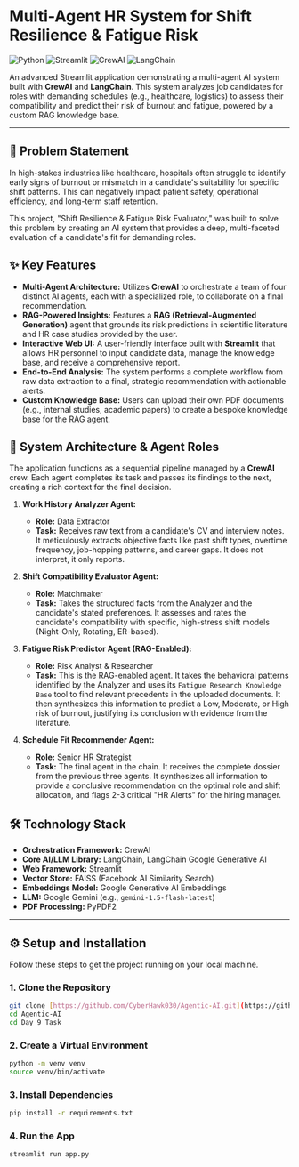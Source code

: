 # Multi-Agent HR System for Shift Resilience & Fatigue Risk

![Python](https://img.shields.io/badge/Python-3.9%2B-blue.svg)
![Streamlit](https://img.shields.io/badge/Streamlit-1.35%2B-red.svg)
![CrewAI](https://img.shields.io/badge/CrewAI-0.35%2B-orange.svg)
![LangChain](https://img.shields.io/badge/LangChain-0.2%2B-green.svg)

An advanced Streamlit application demonstrating a multi-agent AI system built with **CrewAI** and **LangChain**. This system analyzes job candidates for roles with demanding schedules (e.g., healthcare, logistics) to assess their compatibility and predict their risk of burnout and fatigue, powered by a custom RAG knowledge base.

---

## 📝 Problem Statement

In high-stakes industries like healthcare, hospitals often struggle to identify early signs of burnout or mismatch in a candidate's suitability for specific shift patterns. This can negatively impact patient safety, operational efficiency, and long-term staff retention.

This project, "Shift Resilience & Fatigue Risk Evaluator," was built to solve this problem by creating an AI system that provides a deep, multi-faceted evaluation of a candidate's fit for demanding roles.

## ✨ Key Features

* **Multi-Agent Architecture:** Utilizes **CrewAI** to orchestrate a team of four distinct AI agents, each with a specialized role, to collaborate on a final recommendation.
* **RAG-Powered Insights:** Features a **RAG (Retrieval-Augmented Generation)** agent that grounds its risk predictions in scientific literature and HR case studies provided by the user.
* **Interactive Web UI:** A user-friendly interface built with **Streamlit** that allows HR personnel to input candidate data, manage the knowledge base, and receive a comprehensive report.
* **End-to-End Analysis:** The system performs a complete workflow from raw data extraction to a final, strategic recommendation with actionable alerts.
* **Custom Knowledge Base:** Users can upload their own PDF documents (e.g., internal studies, academic papers) to create a bespoke knowledge base for the RAG agent.

## 🤖 System Architecture & Agent Roles

The application functions as a sequential pipeline managed by a **CrewAI** crew. Each agent completes its task and passes its findings to the next, creating a rich context for the final decision.

1.  **Work History Analyzer Agent:**
    * **Role:** Data Extractor
    * **Task:** Receives raw text from a candidate's CV and interview notes. It meticulously extracts objective facts like past shift types, overtime frequency, job-hopping patterns, and career gaps. It does not interpret, it only reports.

2.  **Shift Compatibility Evaluator Agent:**
    * **Role:** Matchmaker
    * **Task:** Takes the structured facts from the Analyzer and the candidate's stated preferences. It assesses and rates the candidate's compatibility with specific, high-stress shift models (Night-Only, Rotating, ER-based).

3.  **Fatigue Risk Predictor Agent (RAG-Enabled):**
    * **Role:** Risk Analyst & Researcher
    * **Task:** This is the RAG-enabled agent. It takes the behavioral patterns identified by the Analyzer and uses its `Fatigue Research Knowledge Base` tool to find relevant precedents in the uploaded documents. It then synthesizes this information to predict a Low, Moderate, or High risk of burnout, justifying its conclusion with evidence from the literature.

4.  **Schedule Fit Recommender Agent:**
    * **Role:** Senior HR Strategist
    * **Task:** The final agent in the chain. It receives the complete dossier from the previous three agents. It synthesizes all information to provide a conclusive recommendation on the optimal role and shift allocation, and flags 2-3 critical "HR Alerts" for the hiring manager.

## 🛠️ Technology Stack

* **Orchestration Framework:** CrewAI
* **Core AI/LLM Library:** LangChain, LangChain Google Generative AI
* **Web Framework:** Streamlit
* **Vector Store:** FAISS (Facebook AI Similarity Search)
* **Embeddings Model:** Google Generative AI Embeddings
* **LLM:** Google Gemini (e.g., `gemini-1.5-flash-latest`)
* **PDF Processing:** PyPDF2

---

## ⚙️ Setup and Installation

Follow these steps to get the project running on your local machine.

### 1. Clone the Repository

```bash
git clone [https://github.com/CyberHawk030/Agentic-AI.git](https://github.com/CyberHawk030/Agentic-AI.git)
cd Agentic-AI
cd Day 9 Task
```

### 2. Create a Virtual Environment

```bash
python -m venv venv
source venv/bin/activate
```

### 3. Install Dependencies

```bash
pip install -r requirements.txt
```

### 4. Run the App

```bash
streamlit run app.py
```